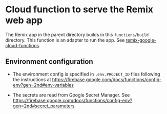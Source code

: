 # Cloud function to serve the Remix web app

The Remix app in the parent directory builds in this `functions/build` directory. This function is
an adapter to run the app. See
[remix-google-cloud-functions](https://remix.run/docs/en/main/other-api/adapter#community-adapters).

## Environment configuration

- The environment config is specified in `.env.PROJECT_ID` files following the instructions at
  https://firebase.google.com/docs/functions/config-env?gen=2nd#env-variables

- The secrets are read from Google Secret Manager. See
  https://firebase.google.com/docs/functions/config-env?gen=2nd#secret_parameters
